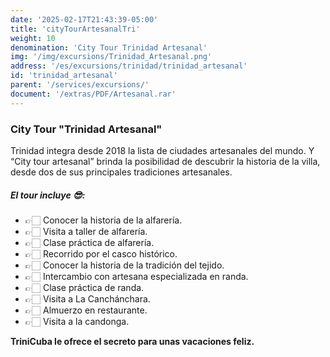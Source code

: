 ```yaml
---
date: '2025-02-17T21:43:39-05:00'
title: 'cityTourArtesanalTri'
weight: 10
denomination: 'City Tour Trinidad Artesanal'
img: '/img/excursions/Trinidad_Artesanal.png'
address: '/es/excursions/trinidad/trinidad_artesanal'
id: 'trinidad_artesanal'
parent: '/services/excursions/'
document: '/extras/PDF/Artesanal.rar'
---
```


### City Tour "Trinidad Artesanal"

Trinidad integra desde 2018 la lista de ciudades artesanales del mundo. Y “City tour artesanal” brinda la posibilidad de descubrir la historia de la villa, desde dos de sus principales tradiciones artesanales.

##### El tour incluye 😎:

- 👉🏻 Conocer la historia de la alfarería.
- 👉🏻 Visita a taller de alfarería. 
- 👉🏻 Clase práctica de alfarería. 
- 👉🏻 Recorrido por el casco histórico.
- 👉🏻 Conocer la historia de la tradición del tejido.
- 👉🏻 Intercambio con  artesana especializada en randa.
- 👉🏻 Clase práctica de randa.
- 👉🏻 Visita a La Canchánchara.
- 👉🏻 Almuerzo en restaurante.
- 👉🏻 Visita a la candonga.

**TriniCuba le ofrece el secreto para unas vacaciones feliz.**